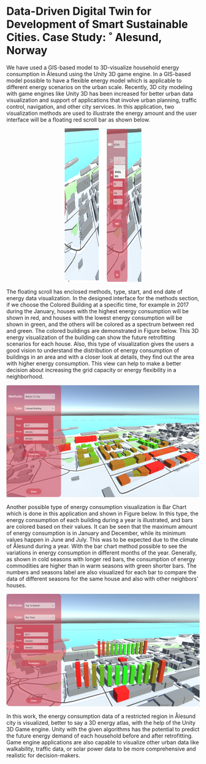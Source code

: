 # Data-Driven Digital Twin for Development of Smart Sustainable Cities. Case Study: ˚ Alesund, Norway

We have used a GIS-based model to 3D-visualize household energy consumption in Ålesund using the Unity 3D game engine. In a GIS-based model possible to have a flexible energy model which is applicable to different energy scenarios on the urban scale. Recently, 3D city modeling with game engines like Unity 3D has been increased for better urban data visualization and support of applications that involve urban planning, traffic control, navigation, and other city services. In this application, two visualization methods are used to illustrate the energy amount and the user interface will be a floating red scroll bar as shown below.

<p align="center">
<img  width="200" height="400" src="./Images/Picture16.png">
</p>

The floating scroll has enclosed methods, type, start, and end date of energy data visualization. In the designed interface for the methods section, if we choose the Colored Building at a specific time, for example in 2017 during the January, houses with the highest energy consumption will be shown in red, and houses with the lowest energy consumption will be shown in green, and the others will be colored as a spectrum between red and green. The colored buildings are demonstrated in Figure below. This 3D energy visualization of the building can show the future retrofitting scenarios for each house. Also, this type of visualization gives the users a good vision to understand the distribution of energy consumption of buildings in an area and with a closer look at details, they find out the area with higher energy consumption. This view can help to make a better decision about increasing the grid capacity or energy flexibility in a neighborhood.

<p align="center">
<img  src="./Images/Picture17.png">
</p>

Another possible type of energy consumption visualization is Bar Chart which is done in this application and shown in Figure below. In this type, the energy consumption of each building during a year is illustrated, and bars are colored based on their values. It can be seen that the maximum amount of energy consumption is in January and December, while its minimum values happen in June and July. This was to be expected due to the climate of Ålesund during a year. With the bar chart method possible to see the variations in energy consumption in different months of the year. Generally, as shown in cold seasons with longer red bars, the consumption of energy commodities are higher than in warm seasons with green shorter bars. The numbers and seasons label are also visualized for each bar to compare the data of different seasons for the same house and also with other neighbors' houses.

<p align="center">
<img  src="./Images/Picture18.png">
</p>

In this work, the energy consumption data of a restricted region in Ålesund city is visualized, better to say a 3D energy atlas, with the help of the Unity 3D Game engine. Unity with the given algorithms has the potential to predict the future energy demand of each household before and after retrofitting. Game engine applications are also capable to visualize other urban data like walkability, traffic data, or solar power data to be more comprehensive and realistic for decision-makers. 
